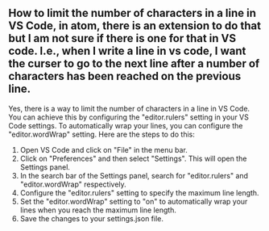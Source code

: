 ## How to limit the number of characters in a line in VS Code, in atom, there is an extension to do that but I am not sure if there is one for that in VS code. I.e., when I write a line in vs code, I want the curser to go to the next line after a number of characters has been reached on the previous line.

Yes, there is a way to limit the number of characters in a line in VS Code. You can achieve this by configuring the "editor.rulers" setting in your VS Code settings. To automatically wrap your lines, you can configure the "editor.wordWrap" setting. Here are the steps to do this:

1. Open VS Code and click on "File" in the menu bar.
2. Click on "Preferences" and then select "Settings". This will open the Settings panel.
3. In the search bar of the Settings panel, search for "editor.rulers" and "editor.wordWrap" respectively.
4. Configure the "editor.rulers" setting to specify the maximum line length.
5. Set the "editor.wordWrap" setting to "on" to automatically wrap your lines when you reach the maximum line length.
6. Save the changes to your settings.json file.